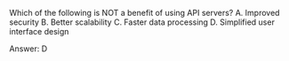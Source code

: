 Which of the following is NOT a benefit of using API servers?
A. Improved security
B. Better scalability
C. Faster data processing
D. Simplified user interface design

Answer: D